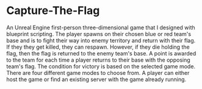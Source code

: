 # Capture-The-Flag
An Unreal Engine first-person three-dimensional game that I designed with blueprint scripting. The player spawns on their chosen blue or red team's base and is to fight their way into enemy territory and return with their flag. If they they get killed, they can respawn. However, if they die holding the flag, then the flag is returned to the enemy team's base. A point is awarded to the team for each time a player returns to their base with the opposing team's flag. The condition for victory is based on the selected game mode. There are four different game modes to choose from. A player can either host the game or find an existing server with the game already running.
